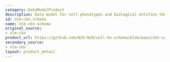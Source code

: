```yaml
---
category: DataModelProduct
description: Data model for cell phenotypes and biological entities they relate to.
id: nlm-ckn.schema
name: nlm-ckn-schema
original_source:
- nlm-ckn
product_url: https://github.com/NIH-NLM/cell-kn-schema/blob/main/ckn-schema.yaml
secondary_source:
- nlm-ckn
layout: product_detail
---
```

